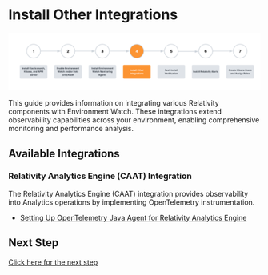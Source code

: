 # Install Other Integrations

![](../resources/caat_environment_watch_setup.png)

This guide provides information on integrating various Relativity components with Environment Watch. These integrations extend observability capabilities across your environment, enabling comprehensive monitoring and performance analysis.

## Available Integrations

### Relativity Analytics Engine (CAAT) Integration 

The Relativity Analytics Engine (CAAT) integration provides observability into Analytics operations by implementing OpenTelemetry instrumentation.

- [Setting Up OpenTelemetry Java Agent for Relativity Analytics Engine](analytics/caat_environment_watch_setup.md)

## Next Step

[Click here for the next step](environment_watch_RabbitMQ_Management_Plugin.md)